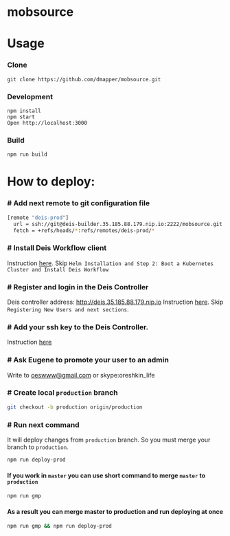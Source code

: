 # mobsource

# Usage
### Clone
```
git clone https://github.com/dmapper/mobsource.git
```
### Development
```
npm install
npm start
Open http://localhost:3000
```
### Build
```
npm run build
```

# How to deploy:

### # Add next remote to git configuration file

```bash
[remote "deis-prod"]
  url = ssh://git@deis-builder.35.185.88.179.nip.io:2222/mobsource.git
  fetch = +refs/heads/*:refs/remotes/deis-prod/*
```
### # Install Deis Workflow client

Instruction [here](https://deis.com/docs/workflow/quickstart/install-cli-tools/). Skip `Helm Installation and Step 2: Boot a Kubernetes Cluster and Install Deis Workflow`

### # Register and login in the Deis Controller

Deis controller address: http://deis.35.185.88.179.nip.io
Instruction [here](https://deis.com/docs/workflow/users/registration/). Skip `Registering New Users and next sections`.

### # Add your ssh key to the Deis Controller.

Instruction [here](https://deis.com/docs/workflow/users/ssh-keys/)

### # Ask Eugene to promote your user to an admin

Write to oeswww@gmail.com or skype:oreshkin_life

### # Create local `production` branch

```bash
git checkout -b production origin/production
```

### # Run next command

It will deploy changes from `production` branch. So you must merge your branch to `production`.

```bash
npm run deploy-prod
```

#### If you work in `master` you can use short command to merge `master` to `production`

```bash
npm run gmp
```

#### As a result you can merge master to production and run deploying at once

```bash
npm run gmp && npm run deploy-prod
```